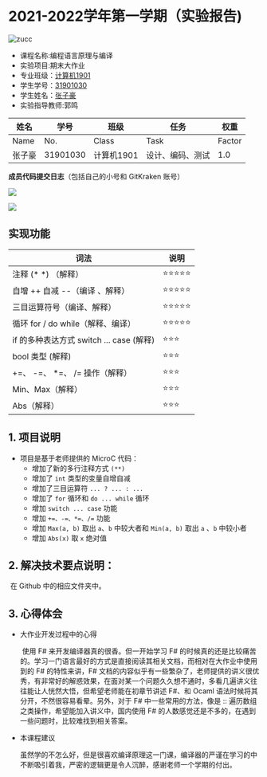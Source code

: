 # 2021-2022学年第一学期（实验报告)

![zucc](https://plc-sigcc.vercel.app/lab/zucc.png)

- 课程名称:编程语言原理与编译
- 实验项目:期末大作业
- 专业班级：<u>计算机1901</u>
- 学生学号：<u>31901030</u>
- 学生姓名：<u>张子豪</u>
- 实验指导教师:郭鸣



| 姓名   | 学号     | 班级       | 任务             | 权重   |
| ------ | -------- | ---------- | ---------------- | ------ |
| Name   | No.      | Class      | Task             | Factor |
| 张子豪 | 31901030 | 计算机1901 | 设计、编码、测试 | 1.0    |



**成员代码提交日志**（包括自己的小号和 GitKraken 账号）

![](https://s3.bmp.ovh/imgs/2022/06/06/59891e35e69b879f.png)

![](https://s3.bmp.ovh/imgs/2022/06/06/0464c0b13d520167.png)

## 实现功能

| 词法                                     | 说明  |
| ---------------------------------------- | ----- |
| 注释 (* *) （解释）                      | ⭐⭐⭐⭐⭐ |
| 自增 ++ 自减 --（编译 、解释）           | ⭐⭐⭐⭐⭐ |
| 三目运算符号（编译、解释）               | ⭐⭐⭐⭐⭐ |
| 循环 for / do while（解释、编译）        | ⭐⭐⭐⭐⭐ |
| if 的多种表达方式 switch ... case (解释) | ⭐⭐⭐   |
| bool 类型 (解释)                         | ⭐⭐⭐   |
| +=、 -=、 *=、 /= 操作（解释）           | ⭐⭐⭐   |
| Min、Max（解释）                         | ⭐⭐⭐   |
| Abs（解释）                              | ⭐⭐⭐   |



## 1. 项目说明

- 项目是基于老师提供的 MicroC 代码：
  - 增加了新的多行注释方式 `(**)`
  - 增加了 `int` 类型的变量自增自减
  - 增加了三目运算符 `... ? ... : ...`
  - 增加了 `for` 循环和 `do ... while` 循环
  - 增加 `switch ... case` 功能
  - 增加 `+=、-=、*=、/=` 功能
  - 增加 `Max(a, b)` 取出 `a`、`b` 中较大者和 `Min(a, b)` 取出 `a` 、`b` 中较小者
  - 增加 `Abs(x)` 取 `x` 绝对值



## 2. 解决技术要点说明：

​	在 Github 中的相应文件夹中。





## 3. 心得体会

- 大作业开发过程中的心得

  ​	使用 F# 来开发编译器真的很香。但一开始学习 F# 的时候真的还是比较痛苦的。学习一门语言最好的方式是直接阅读其相关文档，而相对在大作业中使用到的 F# 的特性来讲，F# 文档的内容似乎有一些繁杂了，老师提供的讲义很优秀，有非常好的解惑效果，在面对某一个问题久久想不通时，多看几遍讲义往往能让人恍然大悟，但希望老师能在初章节讲述 F#、和 Ocaml 语法时候将其分开，不然很容易看晕。另外，对于 F# 中一些常用的方法，像是 :: 遍历数组之类操作，希望能加入讲义中，国内使用 F# 的人数感觉还是不多的，在遇到一些问题时，比较难找到相关答案。

- 本课程建议

  ​	虽然学的不怎么好，但是很喜欢编译原理这一门课，编译器的严谨在学习的中不断吸引着我，严密的逻辑更是令人沉醉，感谢老师一个学期的付出。

